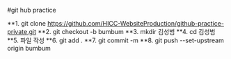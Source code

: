 #git hub practice

**1. git clone https://github.com/HICC-WebsiteProduction/github-practice-private.git
**2. git checkout -b bumbum
**3. mkdir 김성범
**4. cd 김성범
**5. 파일 작성
**6. git add .
**7. git commit -m
**8. git push --set-upstream origin bumbum
